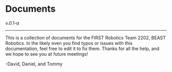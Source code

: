 # Documents

_v.0.1-a_

---

This is a collection of documents for the FIRST Robotics Team 2202, BEAST Robotics. In the likely even you find typos or issues with this documentation, feel free to edit it to fix them. Thanks for all the help, and we hope to see you at future meetings!

-David, Daniel, and Tommy


